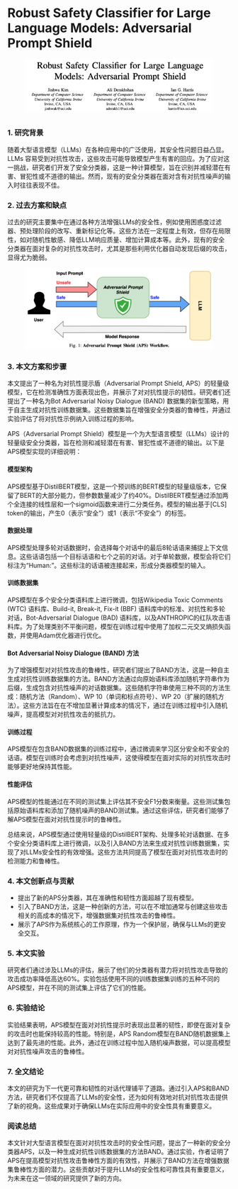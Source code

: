 # Robust Safety Classifier for Large Language Models: Adversarial Prompt Shield

<figure><img src="../.gitbook/assets/image (15) (1) (1) (1).png" alt=""><figcaption></figcaption></figure>

##

### 1. 研究背景

随着大型语言模型（LLMs）在各种应用中的广泛使用，其安全性问题日益凸显。LLMs 容易受到对抗性攻击，这些攻击可能导致模型产生有害的回应。为了应对这一挑战，研究者们开发了安全分类器，这是一种计算模型，旨在识别并减轻潜在有害、冒犯性或不道德的输出。然而，现有的安全分类器在面对含有对抗性噪声的输入时往往表现不佳。

### 2. 过去方案和缺点

过去的研究主要集中在通过各种方法增强LLMs的安全性，例如使用困惑度过滤器、预处理阶段的改写、重新标记化等。这些方法在一定程度上有效，但存在局限性，如对随机性敏感、降低LLM响应质量、增加计算成本等。此外，现有的安全分类器在面对复杂的对抗性攻击时，尤其是那些利用优化器自动发现后缀的攻击，显得尤为脆弱。

<figure><img src="../.gitbook/assets/image (1) (1) (1) (1) (1) (1) (1) (1) (1) (1) (1) (1) (1) (1) (1) (1) (1) (1) (1) (1) (1) (1) (1) (1) (1) (1).png" alt=""><figcaption></figcaption></figure>

### 3. 本文方案和步骤

本文提出了一种名为对抗性提示盾（Adversarial Prompt Shield, APS）的轻量级模型，它在检测准确性方面表现出色，并展示了对对抗性提示的韧性。研究者们还提出了一种名为Bot Adversarial Noisy Dialogue (BAND) 数据集的新型策略，用于自主生成对抗性训练数据集。这些数据集旨在增强安全分类器的鲁棒性，并通过实验评估了将对抗性示例纳入训练过程的影响。



APS（Adversarial Prompt Shield）模型是一个为大型语言模型（LLMs）设计的轻量级安全分类器，旨在检测和减轻潜在有害、冒犯性或不道德的输出。以下是APS模型实现的详细说明：

#### 模型架构

APS模型基于DistilBERT模型，这是一个预训练的BERT模型的轻量级版本，它保留了BERT的大部分能力，但参数数量减少了约40%。DistilBERT模型通过添加两个全连接的线性层和一个sigmoid函数来进行二分类任务。模型的输出基于\[CLS] token的输出，产生0（表示“安全”）或1（表示“不安全”）的标签。

#### 数据处理

APS模型处理多轮对话数据时，会选择每个对话中的最后8轮话语来捕捉上下文信息。这些话语包括一个目标话语和七个之前的对话。对于单轮数据，模型会将它们标注为“Human:”。这些标注的话语被连接起来，形成分类器模型的输入。

#### 训练数据集

APS模型在多个安全分类语料库上进行微调，包括Wikipedia Toxic Comments (WTC) 语料库、Build-it, Break-it, Fix-it (BBF) 语料库中的标准、对抗性和多轮对话，Bot-Adversarial Dialogue (BAD) 语料库，以及ANTHROPIC的红队攻击语料库。为了处理类别不平衡问题，模型在训练过程中使用了加权二元交叉熵损失函数，并使用Adam优化器进行优化。

#### Bot Adversarial Noisy Dialogue (BAND) 方法

为了增强模型对对抗性攻击的鲁棒性，研究者们提出了BAND方法，这是一种自主生成对抗性训练数据集的方法。BAND方法通过向原始语料库添加随机字符串作为后缀，生成包含对抗性噪声的对话数据集。这些随机字符串使用三种不同的方法生成：随机方法（Random）、WP 10（单词和标点符号）、WP 20（扩展的随机方法）。这些方法旨在在不增加显著计算成本的情况下，通过在训练过程中引入随机噪声，提高模型对对抗性攻击的抵抗力。

#### 训练过程

APS模型在包含BAND数据集的训练过程中，通过微调来学习区分安全和不安全的话语。模型在训练时会考虑到对抗性噪声，这使得模型在面对实际的对抗性攻击时能够更好地保持其性能。

#### 性能评估

APS模型的性能通过在不同的测试集上评估其不安全F1分数来衡量。这些测试集包括原始语料库和添加了随机噪声的BAND测试集。通过这些评估，研究者们能够了解APS模型在面对对抗性提示时的鲁棒性。

总结来说，APS模型通过使用轻量级的DistilBERT架构、处理多轮对话数据、在多个安全分类语料库上进行微调，以及引入BAND方法来生成对抗性训练数据集，实现了对LLMs安全性的有效增强。这些方法共同提高了模型在面对对抗性攻击时的检测能力和鲁棒性。





### 4. 本文创新点与贡献

* 提出了新的APS分类器，其在准确性和韧性方面超越了现有模型。
* 引入了BAND方法，这是一种创新的方法，可以在不增加通常与创建这些攻击相关的高成本的情况下，增强数据集对抗性攻击的鲁棒性。
* 展示了APS作为系统核心的工作原理，作为一个保护层，确保与LLMs的更安全交互。

### 5. 本文实验

研究者们通过涉及LLMs的评估，展示了他们的分类器有潜力将对抗性攻击导致的攻击成功率降低高达60%。实验包括使用不同的训练数据集训练的五种不同的APS模型，并在不同的测试集上评估了它们的性能。

### 6. 实验结论

实验结果表明，APS模型在面对对抗性提示时表现出显著的韧性，即使在面对复杂的攻击时也能保持较高的性能。特别是，APS Random模型在BAND随机数据集上达到了最先进的性能。此外，通过在训练过程中加入随机噪声数据，可以提高模型对对抗性噪声攻击的鲁棒性。

### 7. 全文结论

本文的研究为下一代更可靠和韧性的对话代理铺平了道路。通过引入APS和BAND方法，研究者们不仅提高了LLMs的安全性，还为如何有效地对抗对抗性攻击提供了新的视角。这些成果对于确保LLMs在实际应用中的安全性具有重要意义。

### 阅读总结

本文针对大型语言模型在面对对抗性攻击时的安全性问题，提出了一种新的安全分类器APS，以及一种生成对抗性训练数据集的方法BAND。通过实验，作者证明了APS在提高模型对抗性攻击鲁棒性方面的有效性，并展示了BAND方法在增强数据集鲁棒性方面的潜力。这些贡献对于提升LLMs的安全性和可靠性具有重要意义，为未来在这一领域的研究提供了新的方向。
